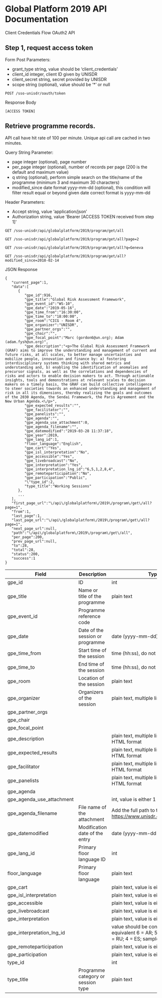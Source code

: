 # Global Platform 2019 API Documentation

Client Credentials Flow OAuth2 API

## Step 1, request access token

Form Post Parameters:

* grant_type string, value should be ‘client_credentials’
* client_id  integer,  client ID given by UNISDR
* client_secret  string, secret provided by UNISDR
* scope string (optional), value should be ‘*’ or null 

```shell
POST /sso-unisdr/oauth/token
```

Response Body

```shell
[ACCESS TOKEN]
```


## Retrieve programme records.

API call have hit rate of 100 per minute. Unique api call are cached in two minutes.

Query String Parameter:

* page integer (optional), page number
* per_page integer (optional), number of records per page (200 is the default and maximum value)
* q string (optional), perform simple search on the title/name of the programme (minimum 3 and maximum 30 characters)
* modified_since date format yyyy-mm-dd (optional), this condition will filter result equal or beyond given date correct format is yyyy-mm-dd

Header Parameters:

* Accept string, value ‘application/json’
* Authorization  string, value 'Bearer [ACCESS TOKEN received from step 1]'

```shell
GET /sso-unisdr/api/globalplatform/2019/program/get/all

GET /sso-unisdr/api/globalplatform/2019/program/get/all?page=2

GET /sso-unisdr/api/globalplatform/2019/program/get/all?q=Geneva

GET /sso-unisdr/api/globalplatform/2019/program/get/all?modified_since=2018-02-14
```

JSON Response

```shell
{  
   "current_page":1,
   "data":[  
      {  
         "gpe_id":916,
         "gpe_title":"Global Risk Assessment Framework",
         "gpe_event_id":"WS-10",
         "gpe_date":"2019-05-16",
         "gpe_time_from":"16:30:00",
         "gpe_time_to":"18:00:00",
         "gpe_room":"CICG - Room 4",
         "gpe_organizer":"UNISDR",
         "gpe_partner_orgs":"",
         "gpe_chair":"",
         "gpe_focal_point":"Marc (gordon6@un.org); Adam (adam.fysh@un.org)",
         "gpe_description":"<p>The Global Risk Assessment Framework (GRAF) aims to improve the understanding and management of current and future risks, at all scales, to better manage uncertainties and mobilize people, innovation and finance by: a) fostering interdisciplinary systems thinking with shared metrics and understanding and, b) enabling the identification of anomalies and precursor signals, as well as the correlations and dependencies of risks and actors to enable decision makers to act. Through actionable insights, tools and demonstrations at relevant scales to decision makers on a timely basis, the GRAF can build collective intelligence to steer societies towards an enhanced understanding and management of risk in all its dimensions, thereby realizing the goals and outcomes of the 2030 Agenda, the Sendai Framework, the Paris Agreement and the New Urban Agenda.<\/p>",
         "gpe_expected_results":"",
         "gpe_facilitator":"",
         "gpe_panelists":"",
         "gpe_agenda":"",
         "gpe_agenda_use_attachment":0,
         "gpe_agenda_filename":"",
         "gpe_datemodified":"2019-03-28 11:37:18",
         "gpe_year":2019,
         "gpe_lang_id":1,
         "floor_language":"English",
         "gpe_cart":"Yes",
         "gpe_isl_interpretation":"No",
         "gpe_accessible":"Yes",
         "gpe_livebroadcast":"No",
         "gpe_interpretation":"Yes",
         "gpe_interpretation_lng_id":"6,5,1,2,8,4",
         "gpe_remoteparticipation":"No",
         "gpe_participation":"Public",
         "\"type_id":2,
         "type_title":"Working Sessions"
      },
	  ...
   ],
   "first_page_url":"\/api\/globalplatform\/2019\/program\/get\/all?page=1",
   "from":1,
   "last_page":1,
   "last_page_url":"\/api\/globalplatform\/2019\/program\/get\/all?page=1",
   "next_page_url":null,
   "path":"\/api\/globalplatform\/2019\/program\/get\/all",
   "per_page":200,
   "prev_page_url":null,
   "to":28,
   "total":28,
   "status":200,
   "success":1
}
```



| Field                     	| Description                        	| Type/Value                                                                                                                      	|
|---------------------------	|------------------------------------	|---------------------------------------------------------------------------------------------------------------------------------	|
| gpe_id                    	| ID                                 	| int                                                                                                                             	|
| gpe_title                 	| Name or title of the programme     	| plain text                                                                                                                      	|
| gpe_event_id              	| Programme reference code           	|                                                                                                                                 	|
| gpe_date                  	| Date of the session or programme   	| date (yyyy-mm-dd)                                                                                                               	|
| gpe_time_from             	| Start time of the session          	| time (hh:ss), do not display to milliseconds                                                                                    	|
| gpe_time_to               	| End time of the session            	| time (hh:ss), do not display to milliseconds                                                                                    	|
| gpe_room                  	| Location of the session            	| plain text                                                                                                                      	|
| gpe_organizer             	| Organizers of the session          	| plain text, multiple line                                                                                                       	|
| gpe_partner_orgs          	|                                    	|                                                                                                                                 	|
| gpe_chair                 	|                                    	|                                                                                                                                 	|
| gpe_focal_point           	|                                    	|                                                                                                                                 	|
| gpe_description           	|                                    	| plain text, multiple line, data can be in HTML format                                                                           	|
| gpe_expected_results      	|                                    	| plain text, multiple line, data can be in HTML format                                                                           	|
| gpe_facilitator           	|                                    	| plain text, multiple line, data can be in HTML format                                                                           	|
| gpe_panelists             	|                                    	| plain text, multiple line, data can be in HTML format                                                                           	|
| gpe_agenda                	|                                    	|                                                                                                                                 	|
| gpe_agenda_use_attachment 	|                                    	| int, value is either 1 or 0                                                                                                     	|
| gpe_agenda_filename       	| File name of the attachment        	| Add the full path to the filename https://www.unisdr.org/files/globalplatform/                                                  	|
| gpe_datemodified          	| Modification date of the entry     	| date (yyyy-mm-dd hh:mm:ss)                                                                                                      	|
| gpe_lang_id               	| Primary floor language ID          	| int                                                                                                                             	|
| floor_language            	| Primary floor language             	| plain text                                                                                                                      	|
| gpe_cart                  	|                                    	| plain text, value is either Yes or No                                                                                           	|
| gpe_isl_interpretation    	|                                    	| plain text, value is either Yes or No                                                                                           	|
| gpe_accessible            	|                                    	| plain text, value is either Yes or No                                                                                           	|
| gpe_livebroadcast         	|                                    	| plain text, value is either Yes or No                                                                                           	|
| gpe_interpretation        	|                                    	| plain text, value is either Yes or No                                                                                           	|
| gpe_interpretation_lng_id 	|                                    	| value should be converted to respective equivalent  6 = AR; 5 = ZH; 1 = EN; 2 = FR; 8 = RU; 4 = ES;   sample value: 6,5,1,2,8,4 	|
| gpe_remoteparticipation   	|                                    	| plain text, value is either Yes or No                                                                                           	|
| gpe_participation         	|                                    	| plain text, value is either Yes or No                                                                                           	|
| type_id                   	|                                    	| int                                                                                                                             	|
| type_title                	| Programme category or session type 	| plain text                                                                                                                      	|
